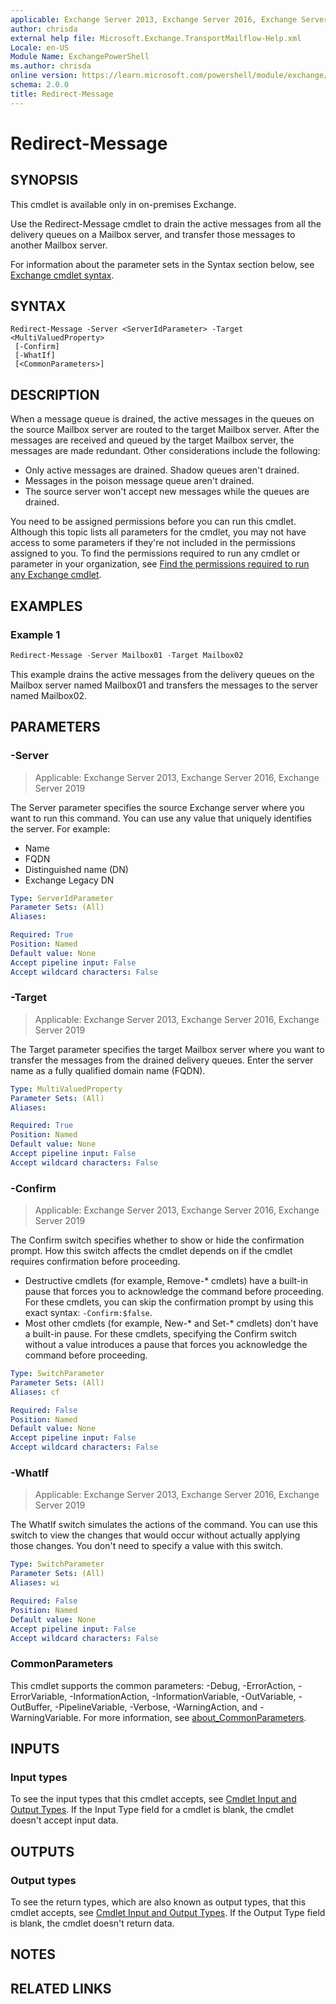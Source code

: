 ```yaml
---
applicable: Exchange Server 2013, Exchange Server 2016, Exchange Server 2019
author: chrisda
external help file: Microsoft.Exchange.TransportMailflow-Help.xml
Locale: en-US
Module Name: ExchangePowerShell
ms.author: chrisda
online version: https://learn.microsoft.com/powershell/module/exchange/redirect-message
schema: 2.0.0
title: Redirect-Message
---
```


# Redirect-Message

## SYNOPSIS
This cmdlet is available only in on-premises Exchange.

Use the Redirect-Message cmdlet to drain the active messages from all the delivery queues on a Mailbox server, and transfer those messages to another Mailbox server.

For information about the parameter sets in the Syntax section below, see [Exchange cmdlet syntax](https://learn.microsoft.com/powershell/exchange/exchange-cmdlet-syntax).

## SYNTAX

```
Redirect-Message -Server <ServerIdParameter> -Target <MultiValuedProperty>
 [-Confirm]
 [-WhatIf]
 [<CommonParameters>]
```

## DESCRIPTION
When a message queue is drained, the active messages in the queues on the source Mailbox server are routed to the target Mailbox server. After the messages are received and queued by the target Mailbox server, the messages are made redundant. Other considerations include the following:

- Only active messages are drained. Shadow queues aren't drained.
- Messages in the poison message queue aren't drained.
- The source server won't accept new messages while the queues are drained.

You need to be assigned permissions before you can run this cmdlet. Although this topic lists all parameters for the cmdlet, you may not have access to some parameters if they're not included in the permissions assigned to you. To find the permissions required to run any cmdlet or parameter in your organization, see [Find the permissions required to run any Exchange cmdlet](https://learn.microsoft.com/powershell/exchange/find-exchange-cmdlet-permissions).

## EXAMPLES

### Example 1
```powershell
Redirect-Message -Server Mailbox01 -Target Mailbox02
```

This example drains the active messages from the delivery queues on the Mailbox server named Mailbox01 and transfers the messages to the server named Mailbox02.

## PARAMETERS

### -Server

> Applicable: Exchange Server 2013, Exchange Server 2016, Exchange Server 2019

The Server parameter specifies the source Exchange server where you want to run this command. You can use any value that uniquely identifies the server. For example:

- Name
- FQDN
- Distinguished name (DN)
- Exchange Legacy DN

```yaml
Type: ServerIdParameter
Parameter Sets: (All)
Aliases:

Required: True
Position: Named
Default value: None
Accept pipeline input: False
Accept wildcard characters: False
```

### -Target

> Applicable: Exchange Server 2013, Exchange Server 2016, Exchange Server 2019

The Target parameter specifies the target Mailbox server where you want to transfer the messages from the drained delivery queues. Enter the server name as a fully qualified domain name (FQDN).

```yaml
Type: MultiValuedProperty
Parameter Sets: (All)
Aliases:

Required: True
Position: Named
Default value: None
Accept pipeline input: False
Accept wildcard characters: False
```

### -Confirm

> Applicable: Exchange Server 2013, Exchange Server 2016, Exchange Server 2019

The Confirm switch specifies whether to show or hide the confirmation prompt. How this switch affects the cmdlet depends on if the cmdlet requires confirmation before proceeding.

- Destructive cmdlets (for example, Remove-\* cmdlets) have a built-in pause that forces you to acknowledge the command before proceeding. For these cmdlets, you can skip the confirmation prompt by using this exact syntax: `-Confirm:$false`.
- Most other cmdlets (for example, New-\* and Set-\* cmdlets) don't have a built-in pause. For these cmdlets, specifying the Confirm switch without a value introduces a pause that forces you acknowledge the command before proceeding.

```yaml
Type: SwitchParameter
Parameter Sets: (All)
Aliases: cf

Required: False
Position: Named
Default value: None
Accept pipeline input: False
Accept wildcard characters: False
```

### -WhatIf

> Applicable: Exchange Server 2013, Exchange Server 2016, Exchange Server 2019

The WhatIf switch simulates the actions of the command. You can use this switch to view the changes that would occur without actually applying those changes. You don't need to specify a value with this switch.

```yaml
Type: SwitchParameter
Parameter Sets: (All)
Aliases: wi

Required: False
Position: Named
Default value: None
Accept pipeline input: False
Accept wildcard characters: False
```

### CommonParameters
This cmdlet supports the common parameters: -Debug, -ErrorAction, -ErrorVariable, -InformationAction, -InformationVariable, -OutVariable, -OutBuffer, -PipelineVariable, -Verbose, -WarningAction, and -WarningVariable. For more information, see [about_CommonParameters](https://go.microsoft.com/fwlink/p/?LinkID=113216).

## INPUTS

### Input types
To see the input types that this cmdlet accepts, see [Cmdlet Input and Output Types](https://go.microsoft.com/fwlink/p/?linkId=616387). If the Input Type field for a cmdlet is blank, the cmdlet doesn't accept input data.

## OUTPUTS

### Output types
To see the return types, which are also known as output types, that this cmdlet accepts, see [Cmdlet Input and Output Types](https://go.microsoft.com/fwlink/p/?linkId=616387). If the Output Type field is blank, the cmdlet doesn't return data.

## NOTES

## RELATED LINKS
